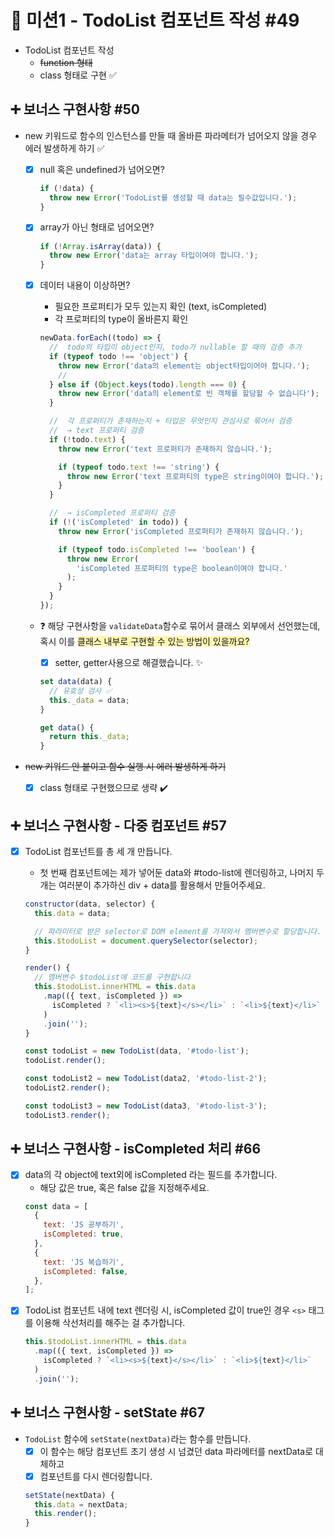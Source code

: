 # 🎯 미션1 - TodoList 컴포넌트 작성 #49

- TodoList 컴포넌트 작성
  - <s>function 형태</s>
  - class 형태로 구현 ✅

## ➕ 보너스 구현사항 #50

- new 키워드로 함수의 인스턴스를 만들 때 올바른 파라메터가 넘어오지 않을 경우 에러 발생하게 하기 ✅

  - [x] null 혹은 undefined가 넘어오면?
    ```js
    if (!data) {
      throw new Error('TodoList를 생성할 때 data는 필수값입니다.');
    }
    ```
  - [x] array가 아닌 형태로 넘어오면?
    ```js
    if (!Array.isArray(data)) {
      throw new Error('data는 array 타입이여야 합니다.');
    }
    ```
  - [x] 데이터 내용이 이상하면?

    - 필요한 프로퍼티가 모두 있는지 확인 (text, isCompleted)
    - 각 프로퍼티의 type이 올바른지 확인

    ```js
    newData.forEach((todo) => {
      //  todo의 타입이 object인지, todo가 nullable 할 때의 검증 추가
      if (typeof todo !== 'object') {
        throw new Error('data의 element는 object타입이어야 합니다.');
        //
      } else if (Object.keys(todo).length === 0) {
        throw new Error('data의 element로 빈 객체를 할당할 수 없습니다');
      }

      //  각 프로퍼티가 존재하는지 + 타입은 무엇인지 관심사로 묶어서 검증
      //  → text 프로퍼티 검증
      if (!todo.text) {
        throw new Error('text 프로퍼티가 존재하지 않습니다.');

        if (typeof todo.text !== 'string') {
          throw new Error('text 프로퍼티의 type은 string이여야 합니다.');
        }
      }

      //  → isCompleted 프로퍼티 검증
      if (!('isCompleted' in todo)) {
        throw new Error('isCompleted 프로퍼티가 존재하지 않습니다.');

        if (typeof todo.isCompleted !== 'boolean') {
          throw new Error(
            'isCompleted 프로퍼티의 type은 boolean이여야 합니다.'
          );
        }
      }
    });
    ```

  - ❓ 해당 구현사항을 `validateData`함수로 묶어서 클래스 외부에서 선언했는데, 혹시 이를 <span style="background-color: #fff5b1">클래스 내부로 구현할 수 있는 방법이 있을까요? </span>

    - [x] setter, getter사용으로 해결했습니다. ✨

    ```js
    set data(data) {
      // 유효성 검사 ✅
      this._data = data;
    }
    ```

    ```js
    get data() {
      return this._data;
    }
    ```

- <s>new 키워드 안 붙이고 함수 실행 시 에러 발생하게 하기</s>
  - [x] class 형태로 구현했으므로 생략 ✔️

## ➕ 보너스 구현사항 - 다중 컴포넌트 #57

- [x] TodoList 컴포넌트를 총 세 개 만듭니다.

  - 첫 번째 컴포넌트에는 제가 넣어둔 data와 #todo-list에 렌더링하고, 나머지 두 개는 여러분이 추가하신 div + data를 활용해서 만들어주세요.

  ```js
  constructor(data, selector) {
    this.data = data;

    // 파라미터로 받은 selector로 DOM element를 가져와서 멤버변수로 할당합니다.
    this.$todoList = document.querySelector(selector);
  }

  render() {
    // 멤버변수 $todoList에 코드를 구현합니다
    this.$todoList.innerHTML = this.data
      .map(({ text, isCompleted }) =>
        isCompleted ? `<li><s>${text}</s></li>` : `<li>${text}</li>`
      )
      .join('');
  }
  ```

  ```js
  const todoList = new TodoList(data, '#todo-list');
  todoList.render();

  const todoList2 = new TodoList(data2, '#todo-list-2');
  todoList2.render();

  const todoList3 = new TodoList(data3, '#todo-list-3');
  todoList3.render();
  ```

## ➕ 보너스 구현사항 - isCompleted 처리 #66

- [x] data의 각 object에 text외에 isCompleted 라는 필드를 추가합니다.
  - 해당 값은 true, 혹은 false 값을 지정해주세요.
  ```js
  const data = [
    {
      text: 'JS 공부하기',
      isCompleted: true,
    },
    {
      text: 'JS 복습하기',
      isCompleted: false,
    },
  ];
  ```
- [x] TodoList 컴포넌트 내에 text 렌더링 시, isCompleted 값이 true인 경우 `<s>` 태그를 이용해 삭선처리를 해주는 걸 추가합니다.
  ```js
  this.$todoList.innerHTML = this.data
    .map(({ text, isCompleted }) =>
      isCompleted ? `<li><s>${text}</s></li>` : `<li>${text}</li>`
    )
    .join('');
  ```

## ➕ 보너스 구현사항 - setState #67

- `TodoList` 함수에 `setState(nextData)`라는 함수를 만듭니다.
  - [x] 이 함수는 해당 컴포넌트 초기 생성 시 넘겼던 data 파라메터를 nextData로 대체하고
  - [x] 컴포넌트를 다시 렌더링합니다.
  ```js
  setState(nextData) {
    this.data = nextData;
    this.render();
  }
  ```
